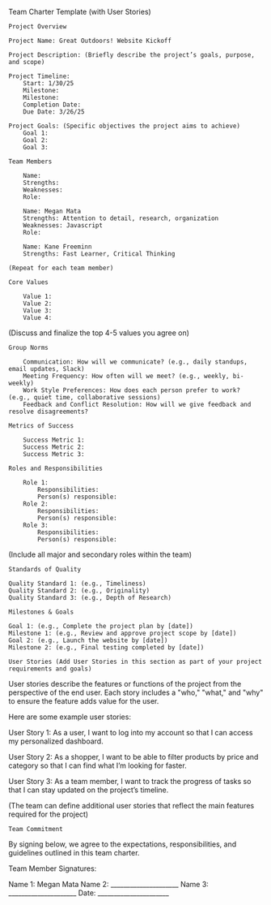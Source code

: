 Team Charter Template (with User Stories)

    Project Overview

    Project Name: Great Outdoors! Website Kickoff

    Project Description: (Briefly describe the project’s goals, purpose, and scope)

    Project Timeline: 
        Start: 1/30/25 
        Milestone: 
        Milestone: 
        Completion Date: 
        Due Date: 3/26/25

    Project Goals: (Specific objectives the project aims to achieve) 
        Goal 1: 
        Goal 2: 
        Goal 3:

    Team Members

        Name: 
        Strengths: 
        Weaknesses: 
        Role:

        Name: Megan Mata 
        Strengths: Attention to detail, research, organization 
        Weaknesses: Javascript 
        Role: 

        Name: Kane Freeminn 
        Strengths: Fast Learner, Critical Thinking
    
    (Repeat for each team member)

    Core Values

        Value 1: 
        Value 2: 
        Value 3: 
        Value 4:

(Discuss and finalize the top 4-5 values you agree on)

    Group Norms

        Communication: How will we communicate? (e.g., daily standups, email updates, Slack) 
        Meeting Frequency: How often will we meet? (e.g., weekly, bi-weekly) 
        Work Style Preferences: How does each person prefer to work? (e.g., quiet time, collaborative sessions) 
        Feedback and Conflict Resolution: How will we give feedback and resolve disagreements?

    Metrics of Success

        Success Metric 1: 
        Success Metric 2: 
        Success Metric 3:

    Roles and Responsibilities

        Role 1: 
            Responsibilities: 
            Person(s) responsible: 
        Role 2: 
            Responsibilities: 
            Person(s) responsible: 
        Role 3: 
            Responsibilities: 
            Person(s) responsible:

(Include all major and secondary roles within the team)

    Standards of Quality

    Quality Standard 1: (e.g., Timeliness) 
    Quality Standard 2: (e.g., Originality) 
    Quality Standard 3: (e.g., Depth of Research)

    Milestones & Goals

    Goal 1: (e.g., Complete the project plan by [date]) 
    Milestone 1: (e.g., Review and approve project scope by [date]) 
    Goal 2: (e.g., Launch the website by [date]) 
    Milestone 2: (e.g., Final testing completed by [date])

    User Stories (Add User Stories in this section as part of your project requirements and goals)

User stories describe the features or functions of the project from the perspective of the end user. Each story includes a "who," "what," and "why" to ensure the feature adds value for the user.

Here are some example user stories:

User Story 1:
As a user, I want to log into my account so that I can access my personalized dashboard.

User Story 2:
As a shopper, I want to be able to filter products by price and category so that I can find what I’m looking for faster.

User Story 3:
As a team member, I want to track the progress of tasks so that I can stay updated on the project’s timeline.

(The team can define additional user stories that reflect the main features required for the project)

    Team Commitment

By signing below, we agree to the expectations, responsibilities, and guidelines outlined in this team charter.

Team Member Signatures:

Name 1: Megan Mata
Name 2: _____________________
Name 3: _____________________
Date: ______________________

